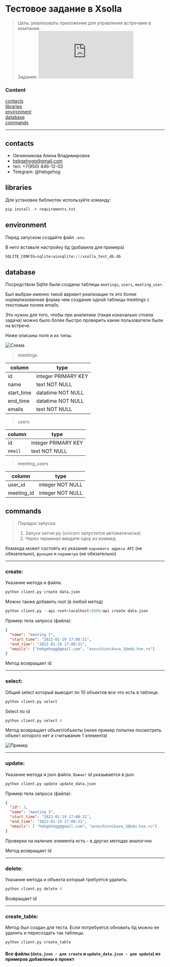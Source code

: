 # Тестовое задание в Xsolla
> Цель: реализовать приложение для управления встречами в компании.  
Задание: ![ТЗ](https://github.com/hebgehogg/xsolla_test/blob/master/files/tz.pdf)

### Content  
[contacts](#contacts)  
[libraries](#libraries)  
[environment](#environment)  
[database](#database)  
[commands](#commands)  

***

<a name="contacts"><h2>contacts</h2></a>  

- Овчинникова Алина Владимировна
- hebgehogg@gmail.com
- тел: +7(950) 446-12-02
- Telegram: @hebgehog


<a name="libraries"><h2>libraries</h2></a>  

Для установки библиотек используйте команду:
```python
pip install -r requirements.txt
```

<a name="environment"><h2>environment</h2></a>

Перед запуском создайте файл `.env`. 

В него вставьте настройку бд (добавила для примера)
```python
SQLITE_CONFIG=sqlite+aiosqlite:///xsolla_test_db.db
```

<a name="database"><h2>database</h2></a>

Посредством Sqlite были созданы таблицы `meetings`, `users`, `meeting_user`.

Был выбран именно такой вариант реализации тк это более нормализованная форма чем создание одной таблицы meetings с текстовым полем emails.

Это нужно для того, чтобы при аналитике (такая изначально стояла задача) можно было более быстро проверить какие пользователи были на встрече.

Ниже описаны поля и их типы.

![Схема](https://github.com/hebgehogg/xsolla_test/blob/master/files/schema.jpeg)

> meetings  

| column | type |
| --- | --- |
| id | integer PRIMARY KEY |
| name | text NOT NULL |
| start_time | datatime NOT NULL |
| end_time | datatime NOT NULL |
| emails | text NOT NULL|


> users  

| column | type |
| --- | --- |
| id | integer PRIMARY KEY |
| `email` | text NOT NULL|


> meeting_users  

| column | type |
| --- | --- |
| user_id | integer NOT NULL |
| meeting_id | integer NOT NULL |


<a name="commands"><h2>commands</h2></a>  

> Порядок запуска:
> 1. Запуск server.py (uvicorn запустится автоматически)
> 2. Через терминал введите одну из коммед 

Команда может состоять из указания `корневого адреса API` (не обязательно), `функции` и `параметра` (не обязательно)

---

### create:
Указание метода и файла.
```python
python client.py create data.json
```
Можно также добавить root (в любой метод)
```python
python client.py --api-root=localhost:8080/api create data.json
```
Пример тела запроса (файла):
```json
{
  "name": "meeting 1",
  "start_time": "2022-01-19 17:00:31",
  "end_time": "2022-01-19 17:00:31",
  "emails": ["hebgehogg@gmail.com", "avovchinnikova_1@edu.hse.ru"]
}
```
Метод возвращает id

---

### select:
Общий select который выводит по 10 объектов все что есть в таблице.
```python
python client.py select
```
Select по id
```python
python client.py select 4
```
Метод возвращает объект/объекты (ниже пример попытки посмотреть объект которого нет и считывание 1 элемента)

![Пример](https://github.com/hebgehogg/xsolla_test/blob/master/files/example.png)

---


### update:
Указание метода и json файла.
`Важно!` id указывается в json

```python
python client.py update update_data.json
```
Пример тела запроса (файла):
```json
{
  "id": 3,
  "name": "meeting 3",
  "start_time": "2022-01-19 17:00:31",
  "end_time": "2022-01-19 17:00:31",
  "emails": [ "hebgehogg@gmail.com", "avovchinnikova_1@edu.hse.ru"]
}
```
Проверки на наличие элемента есть - в других методах аналогчно  

Метод возвращает id

---


### delete:
Указание метода и объекта который требуется удалить.
```python
python client.py delete 4
```
Возвращает id

---

### create_table:
Метод был создан для теста. Если потребуется обновить бд можно ее удалить и пересоздать так таблицы.
```python
python client.py create_table
```

#### Все файлы (`data.json - для create` и `update_data.json - для update`) из примеров добавлены в проект

